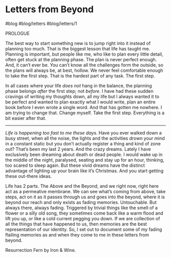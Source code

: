 # Letters from Beyond
#blog
#blog/letters
#blog/letters/1

PROLOGUE

The best way to start something new is to jump right into it instead of planning too much. That is the biggest lesson that life has taught me. Planning is important, but people like me, who like to plan every little detail, often get stuck at the planning phase. The plan is never perfect enough. And, it can’t ever be. You can’t know all the challenges form the outside, so the plans will always be, at best, hollow. We never feel comfortable enough to take the first step. That is the hardest part of any task. The first step. 

In all cases where your life _does not_ hang in the balance, the planning phase belongs _after_ the first step; not _before_. I have had these sudden cravings of writing my thoughts down, all my life but I always wanted it to be perfect and wanted to plan exactly what I would write, plan an entire book before I even wrote a single word. And that has gotten me nowhere. I am trying to change that. Change myself. Take the first step. Everything is a bit easier after that.
- - - -

*Life is happening too fast to me these days.* 
Have you ever walked down a busy street, when all the noise, the lights and the activities drown your mind in a constant static but you don’t actually register a thing and kind of zone out? That’s been my last 2 years. And the crazy dreams. Lately I have exclusively been dreaming about death or dead people. I would wake up in the middle of the night, paralysed, seating and stay up for an hour, thinking, too scared to sleep again. But these vivid dreams have the distinct advantage of lighting up your brain like it’s Christmas. And you start getting these out-there ideas.

Life has 2 parts. The Above and the Beyond, and we right now, right here act as a permeative membrane. We can see what’s coming from above, take steps, act on it as it passes through us and goes into the beyond, where it is beyond our reach and only exists as fading memories. Untouchable. But always there, always fading. Triggered by trivial things like the smell of a flower or a silly old song, they sometimes come back like a warm flood and lift you up, or like a cold current pegging you down. If we are collection of all the things that have happened to us, then memories are the best representation of our identity. So, I set out to document some of my fading flailing memories as and when they come to me in these letters from beyond.

Resurrection Fern by Iron & Wine.



